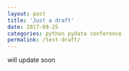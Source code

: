 ```yaml
---
layout: post
title: 'Just a draft'
date: 2017-09-25
categories: python pydata conference
permalink: /test-draft/
---
```


will update soon
